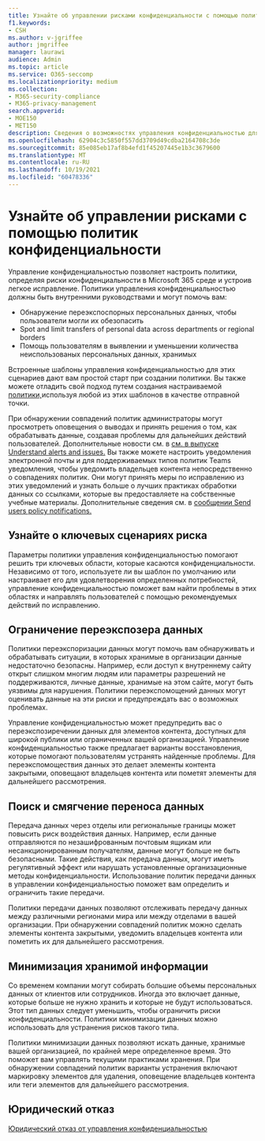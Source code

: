 ```yaml
---
title: Узнайте об управлении рисками конфиденциальности с помощью политик в области управления конфиденциальностью
f1.keywords:
- CSH
ms.author: v-jgriffee
author: jmgriffee
manager: laurawi
audience: Admin
ms.topic: article
ms.service: O365-seccomp
ms.localizationpriority: medium
ms.collection:
- M365-security-compliance
- M365-privacy-management
search.appverid:
- MOE150
- MET150
description: Сведения о возможностях управления конфиденциальностью для управления рисками минимизации данных, передачи данных и переэкспорации данных. Используйте политики для обнаружения и устранения проблем.
ms.openlocfilehash: 62904c3c5850f557dd3709d49cdba2164708c3de
ms.sourcegitcommit: 85e085eb17af8b4efd1f45207445e1b3c3679600
ms.translationtype: MT
ms.contentlocale: ru-RU
ms.lasthandoff: 10/19/2021
ms.locfileid: "60478336"
---
```

# <a name="learn-about-managing-risks-with-privacy-policies"></a>Узнайте об управлении рисками с помощью политик конфиденциальности

Управление конфиденциальностью позволяет настроить политики, определяя риски конфиденциальности в Microsoft 365 среде и устроив легкое исправление. Политики управления конфиденциальностью должны быть внутренними руководствами и могут помочь вам:

- Обнаружение переэкспоспорных персональных данных, чтобы пользователи могли их обезопасить
- Spot and limit transfers of personal data across departments or regional borders
- Помощь пользователям в выявлении и уменьшении количества неиспользованых персональных данных, хранимых

Встроенные шаблоны управления конфиденциальностью для этих сценариев дают вам простой старт при создании политики. Вы также можете отладить свой подход путем создания настраиваемой [политики,](privacy-management-policies-create.md)используя любой из этих шаблонов в качестве отправной точки.

При обнаружении совпадений политик администраторы могут просмотреть оповещения о выводах и принять решения о том, как обрабатывать данные, создавая проблемы для дальнейших действий пользователей. Дополнительные новости см. в [см. в выпуске Understand alerts and issues.](privacy-management-policies-issues.md) Вы также можете настроить уведомления электронной почты и для поддерживаемых типов политик Teams уведомления, чтобы уведомить владельцев контента непосредственно о совпадениях политик. Они могут принять меры по исправлению из этих уведомлений и узнать больше о лучших практиках обработки данных со ссылками, которые вы предоставляете на собственные учебные материалы. Дополнительные сведения см. в [сообщении Send users policy notifications.](privacy-management-policies-notifications.md)

## <a name="learn-about-key-risk-scenarios"></a>Узнайте о ключевых сценариях риска

Параметры политики управления конфиденциальностью помогают решить три ключевых области, которые касаются конфиденциальности. Независимо от того, используете ли вы шаблон по умолчанию или настраивает его для удовлетворения определенных потребностей, управление конфиденциальностью поможет вам найти проблемы в этих областях и направлять пользователей с помощью рекомендуемых действий по исправлению.

## <a name="limit-data-overexposure"></a>Ограничение переэкспозера данных

Политики переэкспоризации данных могут помочь вам обнаруживать и обрабатывать ситуации, в которых хранимые в организации данные недостаточно безопасны. Например, если доступ к внутреннему сайту открыт слишком многим людям или параметры разрешений не поддерживаются, личные данные, хранимые на этом сайте, могут быть уязвимы для нарушения. Политики переэкспомощений данных могут оценивать данные на эти риски и предупреждать вас о возможных проблемах.

Управление конфиденциальностью может предупредить вас о переэкспозиречении данных для элементов контента, доступных для широкой публики или ограниченных вашей организацией. Управление конфиденциальностью также предлагает варианты восстановления, которые помогают пользователям устранять найденные проблемы. Для переэкспомоществия данных это делает элементы контента закрытыми, оповещают владельцев контента или пометят элементы для дальнейшего рассмотрения.

## <a name="find-and-mitigate-data-transfers"></a>Поиск и смягчение переноса данных

Передача данных через отделы или региональные границы может повысить риск воздействия данных. Например, если данные отправляются по незашифрованным почтовым ящикам или несанкционированным получателям, данные могут больше не быть безопасными. Такие действия, как передача данных, могут иметь регулятивный эффект или нарушать установленные организационные методы конфиденциальности. Использование политик передачи данных в управлении конфиденциальностью поможет вам определить и ограничить такие передачи.

Политики передачи данных позволяют отслеживать передачу данных между различными регионами мира или между отделами в вашей организации. При обнаружении совпадений политик можно сделать элементы контента закрытыми, уведомить владельцев контента или пометить их для дальнейшего рассмотрения.

## <a name="minimize-stored-data"></a>Минимизация хранимой информации

Со временем компании могут собирать большие объемы персональных данных от клиентов или сотрудников. Иногда это включает данные, которые больше не нужно хранить и которые не будут использоваться. Этот тип данных следует уменьшить, чтобы ограничить риски конфиденциальности. Политики минимизации данных можно использовать для устранения рисков такого типа.

Политики минимизации данных позволяют искать данные, хранимые вашей организацией, по крайней мере определенное время. Это поможет вам управлять текущими практиками хранения. При обнаружении совпадений политик варианты устранения включают маркировку элементов для удаления, оповещение владельцев контента или теги элементов для дальнейшего рассмотрения.

## <a name="legal-disclaimer"></a>Юридический отказ

[Юридический отказ от управления конфиденциальностью](privacy-management-disclaimer.md)

